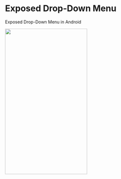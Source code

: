 # Exposed Drop-Down Menu
Exposed Drop-Down Menu in Android

<img src=https://user-images.githubusercontent.com/56589369/128634807-cadd0a8b-22e4-47e9-b8a1-72547de81ef5.png height="480" width="270">
